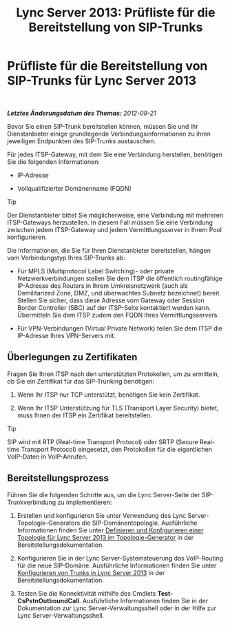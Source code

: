 ﻿---
title: 'Lync Server 2013: Prüfliste für die Bereitstellung von SIP-Trunks'
TOCTitle: Prüfliste für die Bereitstellung von SIP-Trunks
ms:assetid: 94f4f03e-19d5-4198-92be-e4076dbb959a
ms:mtpsurl: https://technet.microsoft.com/de-de/library/Gg398755(v=OCS.15)
ms:contentKeyID: 49294789
ms.date: 05/19/2016
mtps_version: v=OCS.15
ms.translationtype: HT
---

# Prüfliste für die Bereitstellung von SIP-Trunks für Lync Server 2013

 

_**Letztes Änderungsdatum des Themas:** 2012-09-21_

Bevor Sie einen SIP-Trunk bereitstellen können, müssen Sie und Ihr Dienstanbieter einige grundlegende Verbindungsinformationen zu ihren jeweiligen Endpunkten des SIP-Trunks austauschen.

Für jedes ITSP-Gateway, mit dem Sie eine Verbindung herstellen, benötigen Sie die folgenden Informationen:

  - IP-Adresse

  - Vollqualifizierter Domänenname (FQDN)


> [!TIP]
> Der Dienstanbieter bittet Sie möglicherweise, eine Verbindung mit mehreren ITSP-Gateways herzustellen. In diesem Fall müssen Sie eine Verbindung zwischen jedem ITSP-Gateway und jedem Vermittlungsserver in Ihrem Pool konfigurieren.



Die Informationen, die Sie für Ihren Dienstanbieter bereitstellen, hängen vom Verbindungstyp Ihres SIP-Trunks ab:

  - Für MPLS (Multiprotocol Label Switching)- oder private Netzwerkverbindungen stellen Sie dem ITSP die öffentlich routingfähige IP-Adresse des Routers in Ihrem Umkreisnetzwerk (auch als Demilitarized Zone, DMZ, und überwachtes Subnetz bezeichnet) bereit. Stellen Sie sicher, dass diese Adresse vom Gateway oder Session Border Controller (SBC) auf der ITSP-Seite kontaktiert werden kann. Übermitteln Sie dem ITSP zudem den FQDN Ihres Vermittlungsservers.

  - Für VPN-Verbindungen (Virtual Private Network) teilen Sie dem ITSP die IP-Adresse Ihres VPN-Servers mit.

## Überlegungen zu Zertifikaten

Fragen Sie Ihren ITSP nach den unterstützten Protokollen, um zu ermitteln, ob Sie ein Zertifikat für das SIP-Trunking benötigen:

1.  Wenn Ihr ITSP nur TCP unterstützt, benötigen Sie kein Zertifikat.

2.  Wenn Ihr ITSP Unterstützung für TLS (Transport Layer Security) bietet, muss Ihnen der ITSP ein Zertifikat bereitstellen.


> [!TIP]
> SIP wird mit RTP (Real-time Transport Protocol) oder SRTP (Secure Real-time Transport Protocol) eingesetzt, den Protokollen für die eigentlichen VoIP-Daten in VoIP-Anrufen.



## Bereitstellungsprozess

Führen Sie die folgenden Schritte aus, um die Lync Server-Seite der SIP-Trunkverbindung zu implementieren:

1.  Erstellen und konfigurieren Sie unter Verwendung des Lync Server- Topologie-Generators die SIP-Domänentopologie. Ausführliche Informationen finden Sie unter [Definieren und Konfigurieren einer Topologie für Lync Server 2013 im Topologie-Generator](lync-server-2013-define-and-configure-a-topology-in-topology-builder.md) in der Bereitstellungsdokumentation.

2.  Konfigurieren Sie in der Lync Server-Systemsteuerung das VoIP-Routing für die neue SIP-Domäne. Ausführliche Informationen finden Sie unter [Konfigurieren von Trunks in Lync Server 2013](lync-server-2013-configuring-trunks.md) in der Bereitstellungsdokumentation.

3.  Testen Sie die Konnektivität mithilfe des Cmdlets **Test-CsPstnOutboundCall**. Ausführliche Informationen finden Sie in der Dokumentation zur Lync Server-Verwaltungsshell oder in der Hilfe zur Lync Server-Verwaltungsshell.

